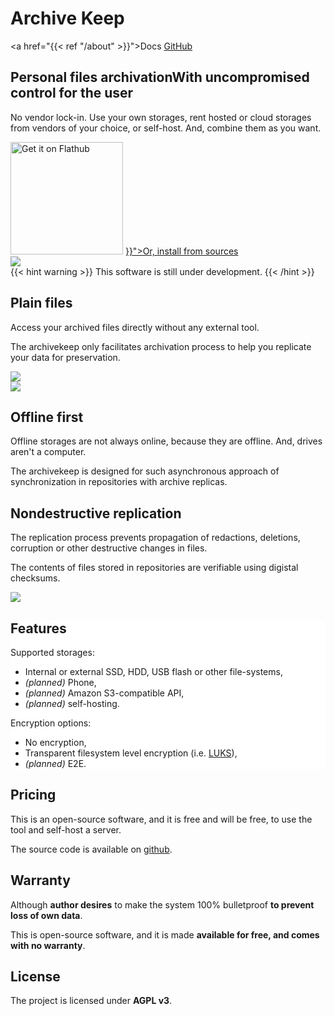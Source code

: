 ---
---

<div class="header">

<h1>Archive Keep</h1>

<a href="{{< ref "/about" >}}">Docs</a>
[GitHub](https://github.com/archivekeep/archivekeep)

</div>

<div class="main-display-container">
    <div class="main-display-inner-container">
        <div class="text">
            <h2>Personal files archivation<span class="sub">With uncompromised control for the user</span></h2>
            <p>No vendor lock-in. Use your own storages, rent hosted or cloud storages from vendors of your choice, or self-host. And, combine them as you want.</p>
            <div class="links">
                <a href='https://flathub.org/apps/org.archivekeep.ArchiveKeep'><picture><source type="image/svg+xml" srcset="https://flathub.org/api/badge?svg&locale=en"><img width="180" alt="Get it on Flathub" srcset="https://flathub.org/api/badge?locale=en 240w" src="https://flathub.org/api/badge?locale=en"/></picture></a>
                <a class="other-link" href="{{< ref "/install" >}}">Or, install from sources</a>
            </div>
        </div>
        <div class="other">
        <img src="/generated_screenshots/main-window.png" />
        </div>
    </div>

<div>
{{< hint warning >}}
This software is still under development.
{{< /hint >}}
</div>
</div>


<div class="sub-display-container">
<div class="sub-display-inner-container">
<div class="text">

## Plain files

Access your archived files directly without any external tool.

The archivekeep only facilitates archivation process to help you replicate your data for preservation.
</div>
<div class="other small">
<img src="/generated_screenshots/dialogs/add-and-push/example.png" />
</div>
</div>
<div class="sub-display-inner-container">
<div class="other small">
<img src="/generated_screenshots/dialogs/sync/upload-example.png" />
</div>
<div class="text">

## Offline first

<p>Offline storages are not always online, because they are offline. And, drives aren't a computer.</p>
<p>The archivekeep is designed for such asynchronous approach of synchronization in repositories with archive replicas.</p>

</div>
</div>
<div class="sub-display-inner-container">
<div class="text">

## Nondestructive replication

The replication process prevents propagation of redactions, deletions, corruption or other destructive changes in files.

The contents of files stored in repositories are verifiable using digistal checksums.
</div>
<div class="other small">
<img src="/generated_screenshots/dialogs/sync/download-example.png" />
</div>
</div>
</div>


<div class="sub-display-container" style="background: white">
<div class="sub-display-inner-container">
<div class="text" style="flex: 3 0 0">

## Features

Supported storages:

- Internal or external SSD, HDD, USB flash or other file-systems,
- _(planned)_ Phone,
- _(planned)_ Amazon S3-compatible API, 
- _(planned)_ self-hosting.

Encryption options:

- No encryption,
- Transparent filesystem level encryption (i.e. [LUKS]),
- _(planned)_ E2E.
</div>
<div class="other">
</div>
</div>
</div>


<div class="three-col-section">
<div><div>

## Pricing

This is an open-source software, and it is free and will be free, to use the tool and self-host a server.

The source code is available on [github](https://github.com/archivekeep/archivekeep).


</div></div>
<div><div>

## Warranty

Although **author desires** to make the system 100% bulletproof **to prevent loss of own data**.

This is open-source software, and it is made **available for free, and comes with no warranty**.

</div></div>
<div><div>

## License

The project is licensed under **AGPL v3**.

</div></div>
</div>

[LUKS]: https://en.wikipedia.org/wiki/Linux_Unified_Key_Setup
